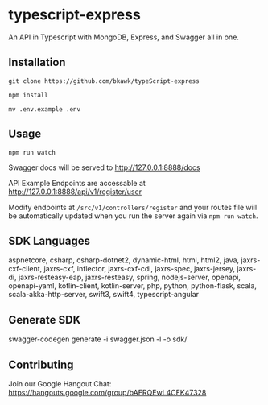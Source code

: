# typescript-express  
An API in Typescript with MongoDB, Express, and Swagger all in one.  

## Installation  
``` git clone https://github.com/bkawk/typeScript-express ```  

``` npm install ```  

``` mv .env.example .env ```  

## Usage  

``` npm run watch ```  

Swagger docs will be served to http://127.0.0.1:8888/docs  

API Example Endpoints are accessable at http://127.0.0.1:8888/api/v1/register/user  

Modify endpoints at ```/src/v1/controllers/register``` and your routes file will be automatically updated when you run the server again via ```npm run watch```.  

## SDK Languages
aspnetcore, csharp, csharp-dotnet2, dynamic-html, html, html2, java, jaxrs-cxf-client, jaxrs-cxf, inflector, jaxrs-cxf-cdi, jaxrs-spec, jaxrs-jersey, jaxrs-di, jaxrs-resteasy-eap, jaxrs-resteasy, spring, nodejs-server, openapi, openapi-yaml, kotlin-client, kotlin-server, php, python, python-flask, scala, scala-akka-http-server, swift3, swift4, typescript-angular

## Generate SDK
swagger-codegen generate -i swagger.json -l <language> -o sdk/<language>

## Contributing  
Join our Google Hangout Chat:  
https://hangouts.google.com/group/bAFRQEwL4CFK47328


